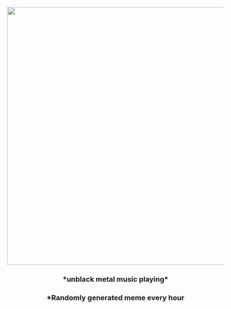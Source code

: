 <p align="center">
        <img src="https://i.redd.it/rmvvz63ja2y81.jpg" width="600" height="600">
        </p>
        <h3 align="center">*unblack metal music playing*</h3>
        <h3 align="center">*Randomly generated meme every hour</h3>
    